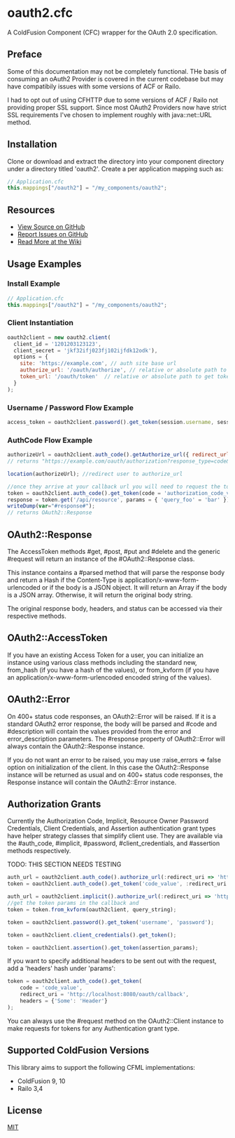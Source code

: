 # oauth2.cfc

A ColdFusion Component (CFC) wrapper for the OAuth 2.0 specification.

## Preface
Some of this documentation may not be completely functional.  THe basis of consuming an oAuth2 Provider is covered in the current codebase but may have compatibily issues with some versions of ACF or Railo.

I had to opt out of using CFHTTP due to some versions of ACF / Railo not providing proper SSL support.  Since most OAuth2 Providers now have strict SSL requirements I've chosen to implement roughly with java::net::URL method. 

## Installation
Clone or download and extract the directory into your component directory under a directory titled 'oauth2'.
Create a per application mapping such as:
```javascript
// Application.cfc
this.mappings["/oauth2"] = "/my_components/oauth2";
```

## Resources
* [View Source on GitHub][code]
* [Report Issues on GitHub][issues]
* [Read More at the Wiki][wiki]

[code]: https://github.com/joshuairl/oauth2.cfc
[issues]: https://github.com/joshuairl/oauth2.cfc/issues
[wiki]: https://wiki.github.com/joshuairl/oauth2.cfc

## Usage Examples

### Install Example
```javascript
// Application.cfc
this.mappings["/oauth2"] = "/my_components/oauth2";
```

### Client Instantiation
```javascript
oauth2client = new oauth2.client(
  client_id = '1201203123123',
  client_secret = 'jkf32ifj023fj102ijfdk12odk'), 
  options = { 
    site: 'https://example.com', // auth site base url
    authorize_url: '/oauth/authorize', // relative or absolute path to authorize
    token_url: '/oauth/token'  // relative or absolute path to get token
  }
);
```

### Username / Password Flow Example
```javascript
access_token = oauth2client.password().get_token(session.username, session.password);
```

### AuthCode Flow Example
```javascript
authorizeUrl = oauth2client.auth_code().getAuthorize_url({ redirect_url: 'http://localhost:8080/oauth2/callback' });
// returns "https://example.com/oauth/authorization?response_type=code&client_id=client_id&redirect_uri=http://localhost:8080/oauth2/callback"

location(authorizeUrl); //redirect user to authorize_url

//once they arrive at your callback url you will need to request the token with your retrieved code.
token = oauth2client.auth_code().get_token(code = 'authorization_code_value', redirect_uri = 'http://localhost:8080/oauth2/callback', headers = {'Authorization' => 'Basic some_password'})
response = token.get('/api/resource', params = { 'query_foo' = 'bar' })
writeDump(var="#response#");
// returns OAuth2::Response
```

## OAuth2::Response
The AccessToken methods #get, #post, #put and #delete and the generic #request
will return an instance of the #OAuth2::Response class.

This instance contains a #parsed method that will parse the response body and
return a Hash if the Content-Type is application/x-www-form-urlencoded or if
the body is a JSON object.  It will return an Array if the body is a JSON
array.  Otherwise, it will return the original body string.

The original response body, headers, and status can be accessed via their
respective methods.

## OAuth2::AccessToken
If you have an existing Access Token for a user, you can initialize an instance
using various class methods including the standard new, from_hash (if you have
a hash of the values), or from_kvform (if you have an
application/x-www-form-urlencoded encoded string of the values).

## OAuth2::Error
On 400+ status code responses, an OAuth2::Error will be raised.  If it is a
standard OAuth2 error response, the body will be parsed and #code and #description will contain the values provided from the error and
error_description parameters.  The #response property of OAuth2::Error will
always contain the OAuth2::Response instance.

If you do not want an error to be raised, you may use :raise_errors => false
option on initialization of the client.  In this case the OAuth2::Response
instance will be returned as usual and on 400+ status code responses, the
Response instance will contain the OAuth2::Error instance.

## Authorization Grants
Currently the Authorization Code, Implicit, Resource Owner Password Credentials, Client Credentials, and Assertion
authentication grant types have helper strategy classes that simplify client
use.  They are available via the #auth_code, #implicit, #password, #client_credentials, and #assertion methods respectively.

TODO: THIS SECTION NEEDS TESTING

```javascript
auth_url = oauth2client.auth_code().authorize_url(:redirect_uri => 'http://localhost:8080/oauth/callback');
token = oauth2client.auth_code().get_token('code_value', :redirect_uri => 'http://localhost:8080/oauth/callback');

auth_url = oauth2client.implicit().authorize_url(:redirect_uri => 'http://localhost:8080/oauth/callback');
//get the token params in the callback and
token = token.from_kvform(oauth2client, query_string);

token = oauth2client.password().get_token('username', 'password');

token = oauth2client.client_credentials().get_token();

token = oauth2client.assertion().get_token(assertion_params);
```

If you want to specify additional headers to be sent out with the
request, add a 'headers' hash under 'params':

```javascript
token = oauth2client.auth_code().get_token(
    code = 'code_value',
    redirect_uri = 'http://localhost:8080/oauth/callback', 
    headers = {'Some': 'Header'}
);
```

You can always use the #request method on the OAuth2::Client instance to make
requests for tokens for any Authentication grant type.

## Supported ColdFusion Versions
This library aims to support the following CFML
implementations:

* ColdFusion 9, 10
* Railo 3,4

## License

[MIT](http://choosealicense.com/licenses/mit/)
